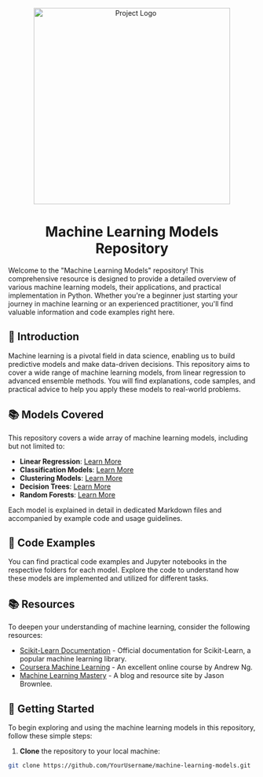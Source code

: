 <p align="center">
  <img src="![image](https://github.com/Prasadbale/Machine-Learning-Tutorials/assets/115901316/027e114b-5452-4ad2-934c-730eae4c07f2)
" alt="Project Logo" width="400">
</p>

<h1 align="center">Machine Learning Models Repository</h1>

<p align="left">
  Welcome to the "Machine Learning Models" repository! This comprehensive resource is designed to provide a detailed overview of various machine learning models, their applications, and practical implementation in Python. Whether you're a beginner just starting your journey in machine learning or an experienced practitioner, you'll find valuable information and code examples right here.
</p>

## 📖 Introduction

Machine learning is a pivotal field in data science, enabling us to build predictive models and make data-driven decisions. This repository aims to cover a wide range of machine learning models, from linear regression to advanced ensemble methods. You will find explanations, code samples, and practical advice to help you apply these models to real-world problems.

## 📚 Models Covered

This repository covers a wide array of machine learning models, including but not limited to:

- **Linear Regression**: [Learn More](linear_regression.md)
- **Classification Models**: [Learn More](classification_models.md)
- **Clustering Models**: [Learn More](clustering_models.md)
- **Decision Trees**: [Learn More](decision_trees.md)
- **Random Forests**: [Learn More](random_forests.md)

Each model is explained in detail in dedicated Markdown files and accompanied by example code and usage guidelines.

## 📂 Code Examples

You can find practical code examples and Jupyter notebooks in the respective folders for each model. Explore the code to understand how these models are implemented and utilized for different tasks.

## 📚 Resources

To deepen your understanding of machine learning, consider the following resources:

- [Scikit-Learn Documentation](https://scikit-learn.org/stable/documentation.html) - Official documentation for Scikit-Learn, a popular machine learning library.
- [Coursera Machine Learning](https://www.coursera.org/learn/machine-learning) - An excellent online course by Andrew Ng.
- [Machine Learning Mastery](https://machinelearningmastery.com/) - A blog and resource site by Jason Brownlee.

## 🚀 Getting Started

To begin exploring and using the machine learning models in this repository, follow these simple steps:

1. **Clone** the repository to your local machine:

```bash
git clone https://github.com/YourUsername/machine-learning-models.git
